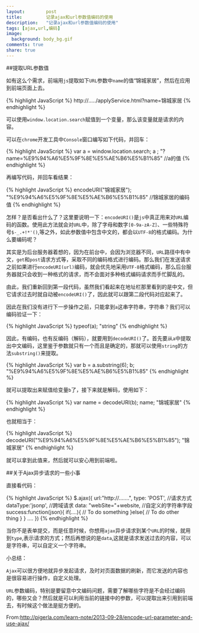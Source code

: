 ```yaml
---
layout:        post
title:         记录ajax和url参数值编码的使用
description:   "记录ajax和url参数值编码的使用"
tags: [ajax,url,编码]
image:
  background: body_bg.gif
comments: true
share: true
---
```


##提取URL参数值

如有这么个需求，前端用`js`提取如下`URL`参数中`name`的值“锦城家居”，然后在应用到前端页面上去。

{% highlight JavaScript %}
http://...../applyService.html?name=锦城家居
{% endhighlight %}

    
<!--more-->

可以使用`window.location.search`赋值到一个变量，那么该变量就是请求的内容。

可以在`chrome`开发工具中`Console`窗口编写如下代码，并回车：

{% highlight JavaScript %}
var a = window.location.search; 
a ;
"?name=%E9%94%A6%E5%9F%8E%E5%AE%B6%E5%B1%85" //a的值
{% endhighlight %}

再编写代码，并回车看结果：

{% highlight JavaScript %}
encodeURI("锦城家居");
"%E9%94%A6%E5%9F%8E%E5%AE%B6%E5%B1%85" //锦城家居的编码值
{% endhighlight %}

怎样？是否看出什么了？这里要说明一下：`encodeURI()`是`js`中真正用来对`URL`编码的函数。使用此方法就会对`URL`中，除了字母和数字`[0-9a-zA-Z]`、一些特殊符号`$-_.+!*'()`,等之外，如此参数值中包含中文的，都会以`UTF-8`的格式编码。为什么要编码呢？

其实是为后台服务器着想的，因为在前台中，会因为浏览器不同，`URL`路径中有中文，`get`和`post`请求方式等，采取不同的编码格式进行编码。那么我们在发送请求之前如果进行`encodeURI(url)`编码，就会优先地采用`UTF-8`格式编码，那么后台服务器就只会收到一种格式的请求，而不会面对多种格式编码请求而手忙脚乱的。

由此，我们重新回到第一段代码，虽然我们看起来在地址栏那里看到的是中文，但它请求过去时就自动被`encodeURI()`了，因此就可以跟第二段代码对应起来了。

因此在我们没有进行下一步操作之前，只能拿到`a`这串字符串，字符串？我们可以编码验证一下：

{% highlight JavaScript %}
typeof(a);
"string"
{% endhighlight %}

因此，有编码，也有反编码（解码），就要用到`decodeURI()`了。首先要从`a`中提取出中文编码，这里鉴于参数就只有一个而且是确定的，那就可以使用`string`的方法`substring()`来提取。

{% highlight JavaScript %}
var b = a.substring(6);
b;
"%E9%94%A6%E5%9F%8E%E5%AE%B6%E5%B1%85"
{% endhighlight %}

就可以提取出来赋值给变量`b`了，接下来就是解码，使用如下：

{% highlight JavaScript %}
var name = decodeURI(b);
name;
"锦城家居"
{% endhighlight %}

也就相当于：

{% highlight JavaScript %}
decodeURI("%E9%94%A6%E5%9F%8E%E5%AE%B6%E5%B1%85");
"锦城家居"
{% endhighlight %}

就可以拿到此值来，然后就可以安心用到前端啦。

##关于Ajax异步请求的一些小事

直接看代码：

{% highlight JavaScript %}
 $.ajax({
       url:"http://.......",
       type: 'POST',                  //请求方式
       dataType:'jsonp',              //跨域请求
       data: "webSite="+website,      //自定义的字符串字段
       success:function(json){
            if(....){
                // To do something
            }else{
                // To do other thing
            }
         }
       ....
      })
{% endhighlight %}

当你不是表单提交，而是任意时候，你想用`ajax`异步请求到某个`URL`的时候，就用到`type`,表示请求的方式；然后再想说的是`data`,这就是请求发送过去的内容，可以是字符串，可以自定义一个字符串。

小总结：

`Ajax`可以很方便地就异步发起请求，及时对页面数据的刷新，而它发送的内容也是很容易进行操作，自定义处理。

`URL`参数编码，特别是要留意中文编码问题，需要了解哪些字符是不会经过编码的，哪些又会？然后就是可以利用当前的链接中的参数，可以提取出来引用到前端去，有时候这个做法是挺方便的。

From:<a href="http://pigerla.com/learn-note/2013-09-28/encode-url-parameter-and-use-ajax/" target="_blank">http://pigerla.com/learn-note/2013-09-28/encode-url-parameter-and-use-ajax/</a>

